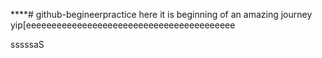 ****# github-begineerpractice
here it is beginning of an amazing journey
yip[eeeeeeeeeeeeeeeeeeeeeeeeeeeeeeeeeeeeeeeee












sssssaS

